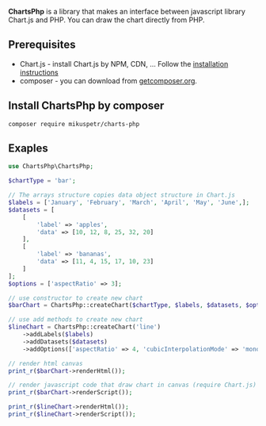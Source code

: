 **ChartsPhp** is a library that makes an interface between javascript library Chart.js and PHP. You can draw the chart directly from PHP.
## Prerequisites
- Chart.js - install Chart.js by NPM, CDN, ... Follow the [installation instructions](https://www.chartjs.org/docs/latest/getting-started/installation.html)
- composer - you can download from [getcomposer.org](http://getcomposer.org).

## Install ChartsPhp by composer
```
composer require mikuspetr/charts-php
```

## Exaples
```php
use ChartsPhp\ChartsPhp;

$chartType = 'bar';

// The arrays structure copies data object structure in Chart.js
$labels = ['January', 'February', 'March', 'April', 'May', 'June',];
$datasets = [
    [
        'label' => 'apples',
        'data' => [10, 12, 8, 25, 32, 20]
    ],
    [
        'label' => 'bananas',
        'data' => [11, 4, 15, 17, 10, 23]
    ]
];
$options = ['aspectRatio' => 3];

// use constructor to create new chart
$barChart = ChartsPhp::createChart($chartType, $labels, $datasets, $options);

// use add methods to create new chart
$lineChart = ChartsPhp::createChart('line')
    ->addLabels($labels)
    ->addDatasets($datasets)
    ->addOptions(['aspectRatio' => 4, 'cubicInterpolationMode' => 'monotone']);

// render html canvas
print_r($barChart->renderHtml());

// render javascript code that draw chart in canvas (require Chart.js)
print_r($barChart->renderScript());

print_r($lineChart->renderHtml());
print_r($lineChart->renderScript());
```
